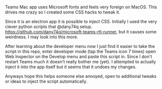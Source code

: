 Teams Mac app uses Microsoft fonts and feels very foreign on MacOS. This drives me crazy so I created some CSS hacks to tweak it. 

Since it is an electron app it is possible to inject CSS. Initially I used the very clever python scripts that @dany74q setup.
https://github.com/dany74q/microsoft-teams-rtl-runner, but it causes some weirdness. I may look into this more.

After learning about the developer menu now I just find it easier to take the script in this repo, enter developer mode (tap the Teams icon 7 times) open Web Inspector on the Develop menu and paste this script in.
Since I don't restart Teams much it doesn't really bother me (yet). I attempted to actually inject it into the app itself but it seems that it undoes my changes.

Anyways hope this helps someone else annoyed, open to additional tweaks or ideas to inject the script automatically.
